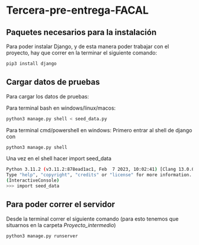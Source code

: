 # Tercera-pre-entrega-FACAL

## Paquetes necesarios para la instalación
Para poder instalar Django, y de esta manera poder trabajar con el proyecto, hay que correr en la terminar el siguiente comando: 
```bash
pip3 install django
```

## Cargar datos de pruebas

Para cargar los datos de pruebas:

Para terminal bash en windows/linux/macos:
```bash
python3 manage.py shell < seed_data.py
```

Para terminal cmd/powershell en windows:
Primero entrar al shell de django con
```bash
python3 manage.py shell
```
Una vez en el shell hacer import seed_data
```bash
Python 3.11.2 (v3.11.2:878ead1ac1, Feb  7 2023, 10:02:41) [Clang 13.0.0 (clang-1300.0.29.30)] on darwin
Type "help", "copyright", "credits" or "license" for more information.
(InteractiveConsole)
>>> import seed_data
```

## Para poder correr el servidor 

Desde la terminal correr el siguiente comando (para esto tenemos que situarnos en la carpeta *Proyecto_intermedio*)

```bash
python3 manage.py runserver
```
